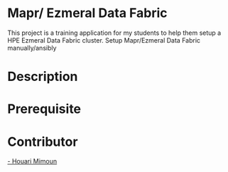 # Mapr/ Ezmeral Data Fabric 
This project is a training application for my students to help them setup a HPE Ezmeral Data Fabric cluster.
Setup Mapr/Ezmeral Data Fabric manually/ansibly
# Description

# Prerequisite

# Contributor
 <a href="https://github.com/mimoun-ho"> - Houari Mimoun</a>

